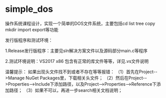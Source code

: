 # simple_dos
操作系统课程设计，实现一个简单的DOS文件系统，主要包括cd list tree copy mkdir import export等功能

发行版程序和测试环境：

1.Release发行版程序：主要见sln解决方案文件以及源码部分main.c等程序

2.测试环境说明：VS2017  x86 包含有正常的库文件等等，详见.vs文件说明


温馨提示：
如果出现头文件找不到或者不存在等等报错：
（1）首先在Project-->Manage NuGet Packages里，下载相关头文件；
（2）然后在Project-->Properties-->Include下添加路径，以及Project-->Properties-->Reference下添加路径；
（3）如果不可以，再进一步search相关文档说明；
